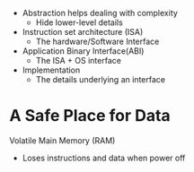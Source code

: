- Abstraction helps dealing with complexity
	- Hide lower-level details
- Instruction set architecture (ISA)
	- The hardware/Software Interface
- Application Binary Interface(ABI)
	- The ISA + OS interface
- Implementation
	- The details underlying an interface
# A Safe Place for Data
Volatile Main Memory (RAM)
- Loses instructions and data when power off

